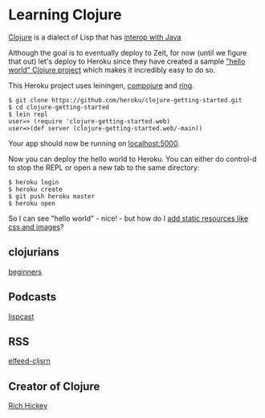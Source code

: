 # Learning Clojure

[Clojure](https://clojure.org/) is a dialect of Lisp that has [interop with Java](https://clojure.org/reference/java_interop)

Although the goal is to eventually deploy to Zeit, for now (until we figure that out) let's deploy to Heroku since they have created a sample ["hello world" Clojure project](https://devcenter.heroku.com/articles/getting-started-with-clojure) which makes it incredibly easy to do so.

This Heroku project uses leiningen,  [compojure](https://github.com/weavejester/compojure) and [ring](https://github.com/ring-clojure/ring).

```
$ git clone https://github.com/heroku/clojure-getting-started.git
$ cd clojure-getting-started
$ lein repl
user=> (require 'clojure-getting-started.web)
user=>(def server (clojure-getting-started.web/-main))
```

Your app should now be running on [localhost:5000](http://localhost:5000/).

Now you can deploy the hello world to Heroku. You can either do control-d to stop the REPL or open a new tab to the same directory:

```
$ heroku login
$ heroku create
$ git push heroku master
$ heroku open
```

So I can see "hello world" - nice! - but how do I [add static resources like css and images](https://nelsonmorris.net/2015/06/01/how-does-serving-html-css-and-javascript-fit-in-a-clojure-web-app.html)?


## clojurians
[beginners](https://clojurians-log.clojureverse.org/beginners/2017-11-01)

## Podcasts
[lispcast](https://lispcast.com/)

## RSS
[elfeed-cljsrn](https://github.com/areina/elfeed-cljsrn)

## Creator of Clojure
[Rich Hickey](https://www.infoq.com/profile/Rich-Hickey)
